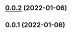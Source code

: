 ## [0.0.2](https://github.com/donmahallem/lerna-fixer/compare/v0.0.1...v0.0.2) (2022-01-06)



## 0.0.1 (2022-01-06)



